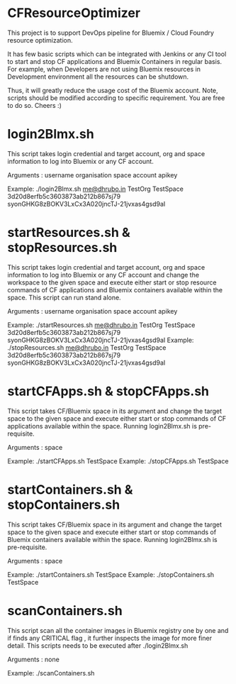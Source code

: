 # CFResourceOptimizer
This project is to support DevOps pipeline for Bluemix / Cloud Foundry resource optimization.

It has few basic scripts which can be integrated with Jenkins or any CI tool to start and stop CF applications and Bluemix Containers in regular basis. For example, when Developers are not using Bluemix resources in Development environment all the resources can be shutdown.

Thus, it will greatly reduce the usage cost of the Bluemix account. Note, scripts should be modified according to specific requirement. You are free to do so. Cheers :)

# login2Blmx.sh  

This script takes login credential and target account, org and space information to log into Bluemix or any CF account.

Arguments : username organisation space account apikey

Example: ./login2Blmx.sh me@dhrubo.in TestOrg TestSpace 3d20d8erfb5c3603873ab212b867sj79 syonGHKG8zBOKV3LxCx3A020jncTJ-21jvxas4gsd9aI

# startResources.sh  &  stopResources.sh

This script takes login credential and target account, org and space information to log into Bluemix or any CF account and change the workspace to the given space and execute either start or stop resource commands of CF applications and Bluemix containers available within the space. This script can run stand alone. 

Arguments : username organisation space account apikey

Example: ./startResources.sh me@dhrubo.in TestOrg TestSpace 3d20d8erfb5c3603873ab212b867sj79 syonGHKG8zBOKV3LxCx3A020jncTJ-21jvxas4gsd9aI
Example: ./stopResources.sh me@dhrubo.in TestOrg TestSpace 3d20d8erfb5c3603873ab212b867sj79 syonGHKG8zBOKV3LxCx3A020jncTJ-21jvxas4gsd9aI

# startCFApps.sh & stopCFApps.sh  

This script takes CF/Bluemix space in its argument and change the target space to the given space and execute either start or stop commands of CF applications available within the space. Running login2Blmx.sh is pre-requisite.

Arguments : space

Example: ./startCFApps.sh TestSpace 
Example: ./stopCFApps.sh TestSpace 

# startContainers.sh & stopContainers.sh  

This script takes CF/Bluemix space in its argument and change the target space to the given space and execute either start or stop commands of Bluemix containers available within the space. Running login2Blmx.sh is pre-requisite.

Arguments : space

Example: ./startContainers.sh TestSpace 
Example: ./stopContainers.sh TestSpace

# scanContainers.sh

This script scan all the container images in Bluemix registry one by one and if finds any CRITICAL flag , it further inspects the image for more finer detail. This scripts needs to be executed after ./login2Blmx.sh  

Arguments : none

Example: ./scanContainers.sh
